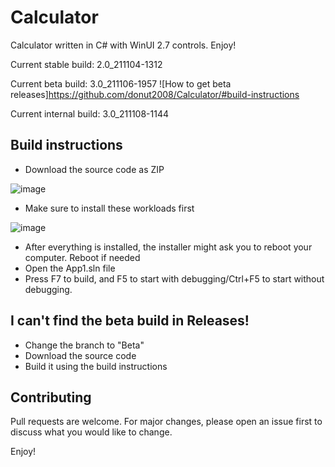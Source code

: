# Calculator

Calculator written in C# with WinUI 2.7 controls. Enjoy!

Current stable build: 2.0_211104-1312

Current beta build: 3.0_211106-1957 ![How to get beta releases]https://github.com/donut2008/Calculator/#build-instructions

Current internal build: 3.0_211108-1144

## Build instructions

- Download the source code as ZIP

![image](https://user-images.githubusercontent.com/76439683/137626379-11fdc676-a341-467e-ad17-21d790b0d29a.png)

- Make sure to install these workloads first

![image](https://user-images.githubusercontent.com/76439683/137626437-0178c3bf-36cb-443b-b79e-f454a6b8f13a.png)

- After everything is installed, the installer might ask you to reboot your computer. Reboot if needed
- Open the App1.sln file
- Press F7 to build, and F5 to start with debugging/Ctrl+F5 to start without debugging.

## I can't find the beta build in Releases!

- Change the branch to "Beta"
- Download the source code
- Build it using the build instructions

## Contributing
Pull requests are welcome. For major changes, please open an issue first to discuss what you would like to change.

Enjoy!
